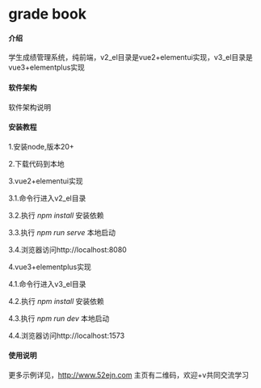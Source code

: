 # grade book

#### 介绍
学生成绩管理系统，纯前端，v2_el目录是vue2+elementui实现，v3_el目录是vue3+elementplus实现

#### 软件架构
软件架构说明


#### 安装教程

1.安装node,版本20+

2.下载代码到本地

3.vue2+elementui实现

3.1.命令行进入v2_el目录

3.2.执行  _npm install_  安装依赖

3.3.执行  _npm run serve_  本地启动

3.4.浏览器访问http://localhost:8080

4.vue3+elementplus实现

4.1.命令行进入v3_el目录
 
4.2.执行  _npm install_  安装依赖

4.3.执行  _npm run dev_  本地启动

4.4.浏览器访问http://localhost:1573


#### 使用说明

更多示例详见，http://www.52ejn.com
主页有二维码，欢迎+v共同交流学习